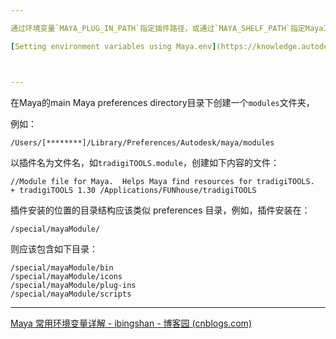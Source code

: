 ```yaml
---

通过环境变量`MAYA_PLUG_IN_PATH`指定插件路径，或通过`MAYA_SHELF_PATH`指定Maya工具架Shelf的路径

[Setting environment variables using Maya.env](https://knowledge.autodesk.com/support/maya/learn-explore/caas/CloudHelp/cloudhelp/2016/ENU/Maya/files/GUID-8EFB1AC1-ED7D-4099-9EEE-624097872C04-htm.html)



---
```


在Maya的main Maya preferences directory目录下创建一个`modules`文件夹，

例如：

`/Users/[********]/Library/Preferences/Autodesk/maya/modules`

以插件名为文件名，如`tradigiTOOLS.module`，创建如下内容的文件：

```
//Module file for Maya.  Helps Maya find resources for tradigiTOOLS.
+ tradigiTOOLS 1.30 /Applications/FUNhouse/tradigiTOOLS
```



插件安装的位置的目录结构应该类似 preferences 目录，例如，插件安装在：

```
/special/mayaModule/
```

则应该包含如下目录：

```
/special/mayaModule/bin
/special/mayaModule/icons
/special/mayaModule/plug-ins
/special/mayaModule/scripts
```



---

[Maya 常用环境变量详解 - ibingshan - 博客园 (cnblogs.com)](https://www.cnblogs.com/ibingshan/p/9786721.html)
